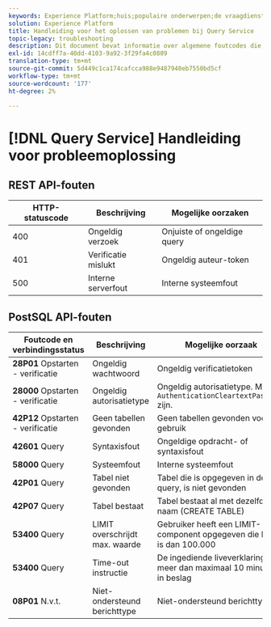 ```yaml
---
keywords: Experience Platform;huis;populaire onderwerpen;de vraagdienst;de dienst van de Vraag;het oplossen van problemengids;faq;het oplossen van problemen;
solution: Experience Platform
title: Handleiding voor het oplossen van problemen bij Query Service
topic-legacy: troubleshooting
description: Dit document bevat informatie over algemene foutcodes die u tegenkomt en de mogelijke oorzaken.
exl-id: 14cdff7a-40dd-4103-9a92-3f29fa4c0809
translation-type: tm+mt
source-git-commit: 5d449c1ca174cafcca988e9487940eb7550bd5cf
workflow-type: tm+mt
source-wordcount: '177'
ht-degree: 2%

---
```


# [!DNL Query Service] Handleiding voor probleemoplossing

## REST API-fouten

| HTTP-statuscode | Beschrijving | Mogelijke oorzaken |
| ---------------- | ----------- | --------------- |
| 400 | Ongeldig verzoek | Onjuiste of ongeldige query |
| 401 | Verificatie mislukt | Ongeldig auteur-token |
| 500 | Interne serverfout | Interne systeemfout |

## PostSQL API-fouten

| Foutcode en verbindingsstatus | Beschrijving | Mogelijke oorzaak |
| ------------------------------- | ----------- | -------------- |
| **28P01** Opstarten - verificatie | Ongeldig wachtwoord | Ongeldig verificatietoken |
| **28000** Opstarten - verificatie | Ongeldig autorisatietype | Ongeldig autorisatietype. Moet `AuthenticationCleartextPassword` zijn. |
| **42P12** Opstarten - verificatie | Geen tabellen gevonden | Geen tabellen gevonden voor gebruik |
| **42601** Query | Syntaxisfout | Ongeldige opdracht- of syntaxisfout |
| **58000** Query | Systeemfout | Interne systeemfout |
| **42P01** Query | Tabel niet gevonden | Tabel die is opgegeven in de query, is niet gevonden |
| **42P07** Query | Tabel bestaat | Tabel bestaat al met dezelfde naam (CREATE TABLE) |
| **53400** Query | LIMIT overschrijdt max. waarde | Gebruiker heeft een LIMIT-component opgegeven die hoger is dan 100.000 |
| **53400** Query | Time-out instructie | De ingediende liveverklaring nam meer dan maximaal 10 minuten in beslag |
| **08P01** N.v.t. | Niet-ondersteund berichttype | Niet-ondersteund berichttype |
